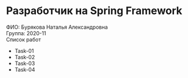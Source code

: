 # Разработчик на Spring Framework

 ФИО: Бурякова Наталья Александровна    
 Группа: 2020-11    
 Список работ    
 - Task-01
 - Task-02
 - Task-03
 - Task-04
